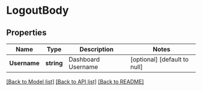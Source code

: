 # LogoutBody

## Properties
Name | Type | Description | Notes
------------ | ------------- | ------------- | -------------
**Username** | **string** | Dashboard Username | [optional] [default to null]

[[Back to Model list]](../README.md#documentation-for-models) [[Back to API list]](../README.md#documentation-for-api-endpoints) [[Back to README]](../README.md)

